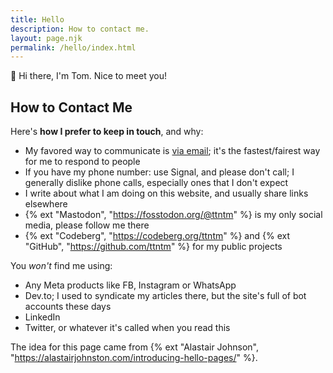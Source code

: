 ```yaml
---
title: Hello
description: How to contact me.
layout: page.njk
permalink: /hello/index.html
---
```


<span class="large">&#128075; Hi there, I'm Tom. Nice to meet you!</span>

## How to Contact Me

Here's **how I prefer to keep in touch**, and why:

- My favored way to communicate is [via email](mailto:ttntm@pm.me); it's the fastest/fairest way for me to respond to people
- If you have my phone number: use Signal, and please don't call; I generally dislike phone calls, especially ones that I don't expect
- I write about what I am doing on this website, and usually share links elsewhere
- {% ext "Mastodon", "https://fosstodon.org/@ttntm" %} is my only social media, please follow me there
- {% ext "Codeberg", "https://codeberg.org/ttntm" %} and {% ext "GitHub", "https://github.com/ttntm" %} for my public projects

<div class="hr shadow"></div>

You _won't_ find me using:

- Any Meta products like FB, Instagram or WhatsApp
- Dev&period;to; I used to syndicate my articles there, but the site's full of bot accounts these days
- LinkedIn
- Twitter, or whatever it's called when you read this

<div class="hr shadow"></div>

The idea for this page came from {% ext "Alastair Johnson", "https://alastairjohnston.com/introducing-hello-pages/" %}.
